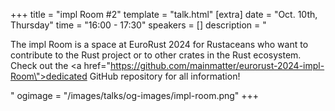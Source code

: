 +++
title = "impl Room #2"
template = "talk.html"
[extra]
  date = "Oct. 10th, Thursday"
  time = "16:00 - 17:30"
  speakers = []
  description = "<p>The impl Room is a space at EuroRust 2024 for Rustaceans who want to contribute to the Rust project or to other crates in the Rust ecosystem. Check out the <a href=\"https://github.com/mainmatter/eurorust-2024-impl-Room\">dedicated GitHub repository</a> for all information!</p>"
  ogimage = "/images/talks/og-images/impl-room.png"
+++
